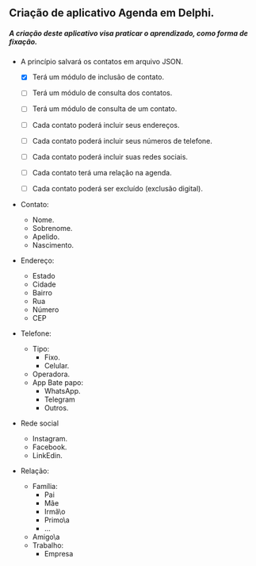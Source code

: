 ## Criação de aplicativo Agenda em Delphi.

##### A criação deste aplicativo visa praticar o aprendizado, como forma de fixação.

* A princípio salvará os contatos em arquivo JSON.

	- [X] Terá um módulo de inclusão de contato.
	- [ ] Terá um módulo de consulta dos contatos.
	- [ ] Terá um módulo de consulta de um contato.

	- [ ] Cada contato poderá incluir seus endereços.
	- [ ] Cada contato poderá incluir seus números de telefone.
	- [ ] Cada contato poderá incluir suas redes sociais.
	- [ ] Cada contato terá uma relação na agenda.
	- [ ] Cada contato poderá ser excluído (exclusão digital).
	
* Contato:
	- Nome.
	- Sobrenome.
	- Apelido.
	- Nascimento.
	
* Endereço:
	- Estado
	- Cidade
	- Bairro
	- Rua
	- Número
	- CEP
	
* Telefone:
	- Tipo:
		- Fixo.
		- Celular.
	* Operadora.
	* App Bate papo:
		- WhatsApp.
		- Telegram
		- Outros.
* Rede social
	- Instagram.
	- Facebook.
	- LinkEdin.
	
* Relação:
	- Família:
		- Pai
		- Mãe
		- Irmã\o
		- Primo\a
		- ...
	- Amigo\a
	- Trabalho:
		- Empresa